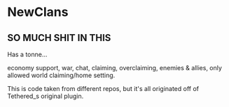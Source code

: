 # NewClans

SO MUCH SHIT IN THIS
-

Has a tonne... 

economy support, war, chat, claiming, overclaiming, enemies & allies, only allowed world claiming/home setting. 



This is code taken from different repos, but it's all originated off of Tethered_s original plugin.
